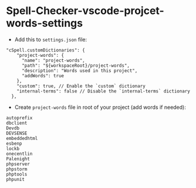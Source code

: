 # Spell-Checker-vscode-projcet-words-settings

- Add this to `settings.json` file:

```
"cSpell.customDictionaries": {
    "project-words": {
      "name": "project-words",
      "path": "${workspaceRoot}/project-words",
      "description": "Words used in this project",
      "addWords": true
    },
    "custom": true, // Enable the `custom` dictionary
    "internal-terms": false // Disable the `internal-terms` dictionary
  },
```

- Create `project-words` file in root of your project (add words if needed):

```
autoprefix
dbclient
Devdb
DEVSENSE
embeddedhtml
esbenp
lockb
onecentlin
Palenight
phpserver
phpstorm
phptools
phpunit
```
